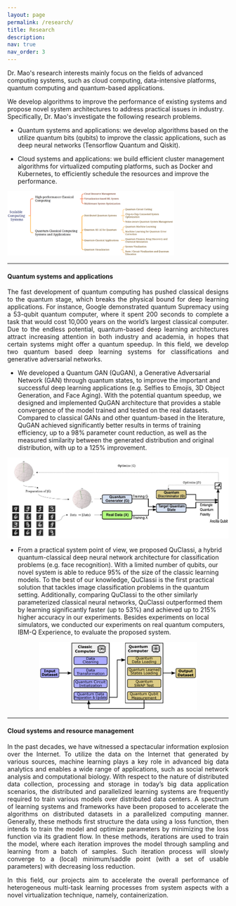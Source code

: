 ```yaml
---
layout: page
permalink: /research/
title: Research
description:
nav: true
nav_order: 3
---
```


Dr. Mao's research interests mainly focus on the fields of advanced computing systems, such as cloud computing, data-intensive platforms, quantum computing and quantum-based applications.

We develop algorithms to improve the performance of existing systems and propose novel system architectures to address practical issues in industry. Specifically,
Dr. Mao's investigate the following research problems.

- Quantum systems and applications: we develop algorithms based on the utilize quantum bits (qubits) to improve  the classic applications, such as deep neural networks (Tensorflow Quantum and Qiskit).

- Cloud systems and applications: we build efficient cluster management algorithms for virtualized computing platforms, such as Docker and Kubernetes, to efficiently schedule the resources and improve the performance.


<p></p>
 <img src="/assets/img/research-overview.png" style="width:380px;">
<p></p>


----

#### Quantum systems and applications

<div align="justify">
The fast development of quantum computing has pushed classical designs to the quantum stage, which breaks the physical bound for deep learning applications. For instance, Google demonstrated quantum Supremacy using a 53-qubit quantum computer, where it spent 200 seconds to complete a task that would cost 10,000 years on the world’s largest classical computer. Due to the endless potential, quantum-based deep learning architectures attract increasing attention in both industry and academia, in hopes that certain systems might offer a quantum speedup. In this field, we develop two quantum based deep learning systems for classifications and generative adversarial networks.
</div>

- We developed a Quantum GAN (QuGAN), a Generative Adversarial Network (GAN) through quantum states, to improve the important and successful deep learning applications (e.g. Selfies to Emojis, 3D Object Generation, and Face Aging). With the potential quantum speedup, we designed and implemented QuGAN architecture that provides a stable convergence of the model trained and tested on the real datasets. Compared to classical GANs and other quantum-based in the literature,  QuGAN achieved significantly better results in terms of training efficiency, up to a 98% parameter count reduction,  as well as the measured similarity between the generated distribution and original distribution, with up to a 125% improvement.

<p style="text-align:center;">
<img src="/assets/img/QuGAN.jpg" alt="New Icon" style="width:550px">
</p>

- From a practical system point of view,  we proposed QuClassi, a hybrid quantum-classical deep neural network architecture for classification problems (e.g. face recognition). With a limited number of qubits, our novel system is able to reduce 95% of the size of the classic learning models. To the best of our knowledge, QuClassi is the first practical solution that tackles image classification problems in the quantum setting. Additionally, comparing QuClassi to the other similarly parameterized classical neural networks, QuClassi outperformed them by learning significantly faster (up to 53%) and achieved up to 215% higher accuracy in our experiments. Besides experiments on local simulators, we conducted our experiments on real quantum computers, IBM-Q Experience, to evaluate the proposed system.

<p style="text-align:center;">
<img src="/assets/img/quclassi.png" alt="New Icon" style="width:360px">
</p>


---

#### Cloud systems and resource management

<div align="justify">
In the past decades, we have witnessed a spectacular information explosion over
the Internet. To utilize the data on the Internet that generated by various sources, machine learning plays a key role in
advanced big data analytics and enables a wide range of applications, such as social network analysis and computational
biology. With respect to the nature of distributed data collection, processing and storage in today’s big data application
scenarios, the distributed and parallelized learning systems are frequently required to train various models over distributed
data centers. A spectrum of learning systems and frameworks have been proposed to accelerate the algorithms on distributed datasets in a parallelized computing manner. Generally, these methods first structure the data using a loss function,
then intends to train the model and optimize parameters by minimizing the loss function via its gradient flow. In these
methods, iterations are used to train the model, where each iteration improves the model through sampling and learning
from a batch of samples. Such iteration process will slowly converge to a (local) minimum/saddle point (with a set of
usable parameters) with decreasing loss reduction.

In this field, our projects aim to accelerate the overall performance of heterogeneous multi-task learning processes from system aspects with a novel virtualization technique, namely, containerization.
</div>
